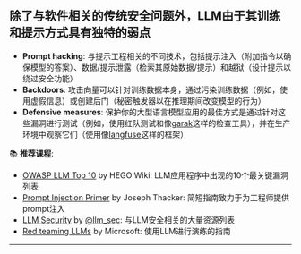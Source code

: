 ## 除了与软件相关的传统安全问题外，LLM由于其训练和提示方式具有独特的弱点

* **Prompt hacking**: 与提示工程相关的不同技术，包括提示注入（附加指令以确保模型的答案）、数据/提示泄露（检索其原始数据/提示）和越狱（设计提示以绕过安全功能）
* **Backdoors**: 攻击向量可以针对训练数据本身，通过污染训练数据（例如，使用虚假信息）或创建后门（秘密触发器以在推理期间改变模型的行为）
* **Defensive measures**: 保护你的大型语言模型应用的最佳方式是通过针对这些漏洞进行测试（例如，使用红队测试和像[garak](https://github.com/leondz/garak/)这样的检查工具），并在生产环境中观察它们（使用像[langfuse](https://github.com/langfuse/langfuse/)这样的框架）

📚 **推荐课程**:
* [OWASP LLM Top 10](https://owasp.org/www-project-top-10-for-large-language-model-applications/) by HEGO Wiki: LLM应用程序中出现的10个最关键漏洞列表
* [Prompt Injection Primer](https://github.com/jthack/PIPE) by Joseph Thacker: 简短指南致力于为工程师提供prompt注入 
* [LLM Security](https://llmsecurity.net/) by [@llm_sec](https://twitter.com/llm_sec): 与LLM安全相关的大量资源列表 
* [Red teaming LLMs](https://learn.microsoft.com/en-us/azure/ai-services/openai/concepts/red-teaming) by Microsoft: 使用LLM进行演练的指南
---



